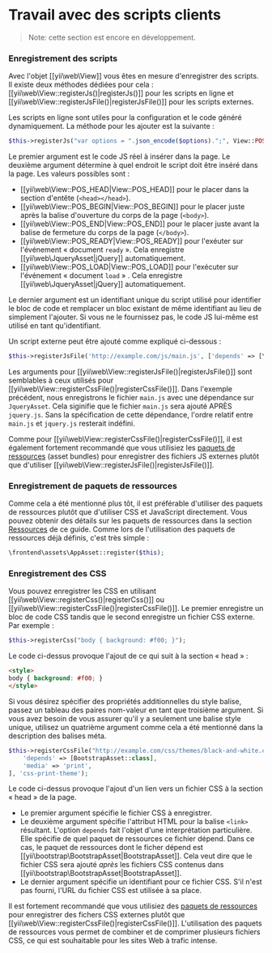 Travail avec des scripts clients
===================================

> Note: cette section est encore en développement.

### Enregistrement des scripts

Avec l'objet [[yii\web\View]] vous êtes en mesure d'enregistrer des scripts. Il existe deux méthodes dédiées pour cela :
[[yii\web\View::registerJs()|registerJs()]] pour les scripts en ligne et [[yii\web\View::registerJsFile()|registerJsFile()]] pour les scripts externes.


Les scripts en ligne sont utiles pour la configuration et le code généré dynamiquement. La méthode pour les ajouter est la suivante :


```php
$this->registerJs("var options = ".json_encode($options).";", View::POS_END, 'my-options');
```

Le premier argument est le code JS réel à insérer dans la page. Le deuxième argument détermine à quel endroit le script doit être inséré dans la page. Les valeurs possibles sont : 
- [[yii\web\View::POS_HEAD|View::POS_HEAD]] pour le placer dans la section d'entête (`<head></head>`).
- [[yii\web\View::POS_BEGIN|View::POS_BEGIN]] pour le placer juste après la balise d'ouverture du corps de la page (`<body>`).
- [[yii\web\View::POS_END|View::POS_END]] pour le placer juste avant la balise de fermeture du corps de la page (`</body>`).
- [[yii\web\View::POS_READY|View::POS_READY]] pour l'exéuter sur l'événement  « document `ready` ». Cela enregistre [[yii\web\JqueryAsset|jQuery]] automatiquement.
- [[yii\web\View::POS_LOAD|View::POS_LOAD]] pour l'exécuter sur l'événement « document `load` » . Cela enregistre [[yii\web\JqueryAsset|jQuery]] automatiquement.

Le dernier argument est un identifiant unique du script utilisé pour identifier le bloc de code et remplacer un bloc existant de même identifiant au lieu de simplement l'ajouter. Si vous ne le fournissez pas, le code JS lui-même est utilisé en tant qu'identifiant. 

Un script externe peut être ajouté comme expliqué ci-dessous : 

```php
$this->registerJsFile('http://example.com/js/main.js', ['depends' => [\yii\web\JqueryAsset::class]]);
```

Les arguments pour  [[yii\web\View::registerJsFile()|registerJsFile()]] sont semblables à ceux utilisés pour [[yii\web\View::registerCssFile()|registerCssFile()]]. Dans l'exemple précédent, nous enregistrons le fichier `main.js` avec une dépendance sur `JqueryAsset`. Cela siginifie que le fichier `main.js` sera ajouté APRÈS `jquery.js`. Sans la spécification de cette dépendance, l'ordre relatif entre `main.js` et `jquery.js` resterait indéfini.

Comme pour [[yii\web\View::registerCssFile()|registerCssFile()]], il est également fortement recommandé que vous utilisiez les [paquets de ressources](structure-assets.md) (asset bundles) pour enregistrer des fichiers JS externes plutôt que d'utiliser [[yii\web\View::registerJsFile()|registerJsFile()]].


### Enregistrement de paquets de ressources

Comme cela a été mentionné plus tôt, il est préférable d'utiliser des paquets de ressources plutôt que d'utiliser CSS et JavaScript directement. Vous pouvez obtenir des détails sur les paquets de ressources dans la section [Ressources](structure-assets.md) de ce guide. Comme lors de l'utilisation des paquets de ressources déjà définis, c'est très simple :

```php
\frontend\assets\AppAsset::register($this);
```


### Enregistrement des CSS

Vous pouvez enregistrer les CSS en utilisant [[yii\web\View::registerCss()|registerCss()]] ou [[yii\web\View::registerCssFile()|registerCssFile()]]. Le premier enregistre un bloc de code CSS tandis que le second enregistre un fichier CSS externe. Par exemple :

```php
$this->registerCss("body { background: #f00; }");
```

Le code ci-dessus provoque l'ajout de ce qui suit à la section « head » :

```html
<style>
body { background: #f00; }
</style>
```

Si vous désirez spécifier des propriétés additionnelles du style balise, passez un tableau des paires nom-valeur en tant que troisième argument. Si vous avez besoin de vous assurer qu'il y a seulement une balise style unique, utilisez un quatrième argument comme cela a été mentionné dans la description des balises méta. 

```php
$this->registerCssFile("http://example.com/css/themes/black-and-white.css", [
    'depends' => [BootstrapAsset::class],
    'media' => 'print',
], 'css-print-theme');
```

Le code ci-dessus provoque l'ajout d'un lien vers un fichier CSS à la section « head » de la page.  

* Le premier argument spécifie le fichier CSS à enregistrer. 
* Le deuxième argument spécifie l'attribut HTML pour la balise `<link>` résultant. L'option `depends` fait l'objet d'une interprétation particulière. Elle spécifie de quel paquet de ressources  ce fichier dépend. Dans ce cas, le paquet de ressources dont le ficher dépend est [[yii\bootstrap\BootstrapAsset|BootstrapAsset]]. Cela veut dire que le fichier CSS sera ajouté *après* les fichiers CSS contenus dans [[yii\bootstrap\BootstrapAsset|BootstrapAsset]].
* Le dernier argument spécifie un identifiant pour ce fichier CSS. S'il n'est pas fourni, l'URL du fichier CSS est utilisée à sa place. 


Il est fortement recommandé que vous utilisiez des [paquets de ressources](structure-assets.md) pour enregistrer des fichers CSS externes plutôt que [[yii\web\View::registerCssFile()|registerCssFile()]]. L'utilisation des paquets de ressources vous permet de combiner et de comprimer plusieurs fichiers CSS, ce qui est souhaitable pour les sites Web à trafic intense.
